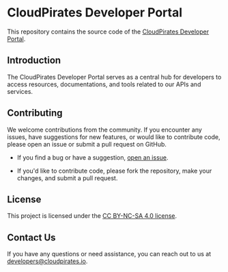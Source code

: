 # CloudPirates Developer Portal
This repository contains the source code of the [CloudPirates Developer Portal](https://developer.cloudpirates.io).

## Introduction

The CloudPirates Developer Portal serves as a central hub for developers to access resources, documentations, and tools related to our APIs and services.


## Contributing

We welcome contributions from the community. If you encounter any issues, have suggestions for new features, or would like to contribute code, please open an issue or submit a pull request on GitHub.

- If you find a bug or have a suggestion, [open an issue](https://github.com/CloudPirates-io/developer-portal/issues).

- If you'd like to contribute code, please fork the repository, make your changes, and submit a pull request.

## License

This project is licensed under the [CC BY-NC-SA 4.0 license](LICENSE.md).

## Contact Us

If you have any questions or need assistance, you can reach out to us at [developers@cloudpirates.io](mailto:developers@cloudpirates.io).


